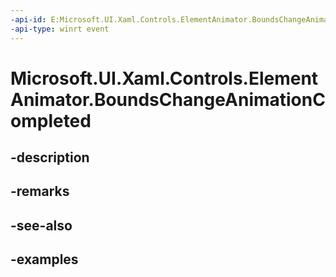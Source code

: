 ```yaml
---
-api-id: E:Microsoft.UI.Xaml.Controls.ElementAnimator.BoundsChangeAnimationCompleted
-api-type: winrt event
---
```


# Microsoft.UI.Xaml.Controls.ElementAnimator.BoundsChangeAnimationCompleted

<!--
public event Microsoft.UI.Xaml.Controls.ElementAnimationCompleted BoundsChangeAnimationCompleted;
-->


## -description

## -remarks

## -see-also

## -examples


